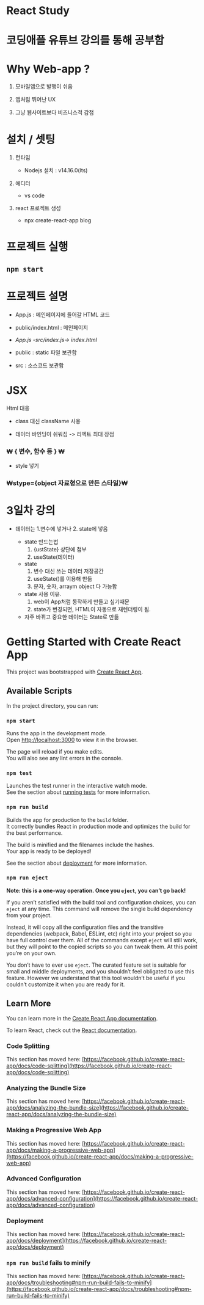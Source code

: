 # React Study
# **코딩애플** 유튜브 강의를 통해 공부함

# Why Web-app ?

1. 모바일앱으로 발행이 쉬움

2. 앱처럼 뛰어난 UX

3. 그냥 웹사이트보다 비즈니스적 감점

# 설치 / 셋팅

1. 런타임 
    + Nodejs 설치 : v14.16.0(lts)

2. 에디터
    + vs code

3. react 프로젝트 생성
    + npx create-react-app blog

# 프로젝트 실행

## `npm start`

# 프로젝트 설명

+ App.js : 메인페이지에 들어갈 HTML 코드

+ public/index.html : 메인페이지

+ *App.js -src/index.js-> index.html*

+ public : static 파일 보관함

+ src : 소스코드 보관함

# JSX

Html 대응

+ class 대신 className 사용

+ 데이터 바인딩이 쉬워짐 -> 리엑트 최대 장점

### ₩ { 변수, 함수 등 } ₩
+ style 넣기
### ₩stype={object 자료형으로 만든 스타일}₩

# 3일차 강의

+ 데이터는 1.변수에 넣거나 2. state에 넣음

    + state 만드는법
        1. {ustState} 상단에 첨부
        2. useState(데이터)
    + state
        1. 변수 대신 쓰는 데이터 저장공간
        2. useState()를 이용해 만듦
        3. 문자, 숫자, arraym object 다 가능함
    + state 사용 이유.
        1. web이 App처럼 동작하게 만들고 싶기때문
        2. state가 변경되면, HTML이 자동으로 재렌더링이 됨.
    + 자주 바뀌고 중요한 데이터는 State로 만듦

# Getting Started with Create React App

This project was bootstrapped with [Create React App](https://github.com/facebook/create-react-app).

## Available Scripts

In the project directory, you can run:

### `npm start`

Runs the app in the development mode.\
Open [http://localhost:3000](http://localhost:3000) to view it in the browser.

The page will reload if you make edits.\
You will also see any lint errors in the console.

### `npm test`

Launches the test runner in the interactive watch mode.\
See the section about [running tests](https://facebook.github.io/create-react-app/docs/running-tests) for more information.

### `npm run build`

Builds the app for production to the `build` folder.\
It correctly bundles React in production mode and optimizes the build for the best performance.

The build is minified and the filenames include the hashes.\
Your app is ready to be deployed!

See the section about [deployment](https://facebook.github.io/create-react-app/docs/deployment) for more information.

### `npm run eject`

**Note: this is a one-way operation. Once you `eject`, you can’t go back!**

If you aren’t satisfied with the build tool and configuration choices, you can `eject` at any time. This command will remove the single build dependency from your project.

Instead, it will copy all the configuration files and the transitive dependencies (webpack, Babel, ESLint, etc) right into your project so you have full control over them. All of the commands except `eject` will still work, but they will point to the copied scripts so you can tweak them. At this point you’re on your own.

You don’t have to ever use `eject`. The curated feature set is suitable for small and middle deployments, and you shouldn’t feel obligated to use this feature. However we understand that this tool wouldn’t be useful if you couldn’t customize it when you are ready for it.

## Learn More

You can learn more in the [Create React App documentation](https://facebook.github.io/create-react-app/docs/getting-started).

To learn React, check out the [React documentation](https://reactjs.org/).

### Code Splitting

This section has moved here: [https://facebook.github.io/create-react-app/docs/code-splitting](https://facebook.github.io/create-react-app/docs/code-splitting)

### Analyzing the Bundle Size

This section has moved here: [https://facebook.github.io/create-react-app/docs/analyzing-the-bundle-size](https://facebook.github.io/create-react-app/docs/analyzing-the-bundle-size)

### Making a Progressive Web App

This section has moved here: [https://facebook.github.io/create-react-app/docs/making-a-progressive-web-app](https://facebook.github.io/create-react-app/docs/making-a-progressive-web-app)

### Advanced Configuration

This section has moved here: [https://facebook.github.io/create-react-app/docs/advanced-configuration](https://facebook.github.io/create-react-app/docs/advanced-configuration)

### Deployment

This section has moved here: [https://facebook.github.io/create-react-app/docs/deployment](https://facebook.github.io/create-react-app/docs/deployment)

### `npm run build` fails to minify

This section has moved here: [https://facebook.github.io/create-react-app/docs/troubleshooting#npm-run-build-fails-to-minify](https://facebook.github.io/create-react-app/docs/troubleshooting#npm-run-build-fails-to-minify)
